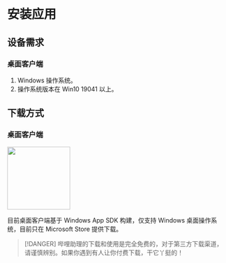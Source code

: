 # 安装应用

## 设备需求

### 桌面客户端

1. Windows 操作系统。
2. 操作系统版本在 Win10 19041 以上。

## 下载方式

### 桌面客户端

<p align="left">
  <a title="从 Microsoft 获取" href="https://www.microsoft.com/store/apps/9MVFJLPH517M?launch=true&mode=full" target="_blank">
    <picture>
      <source srcset="https://get.microsoft.com/images/zh-CN%20light.svg" media="(prefers-color-scheme: dark)" />
      <source srcset="https://get.microsoft.com/images/zh-CN%20dark.svg" media="(prefers-color-scheme: light), (prefers-color-scheme: no-preference)" />
      <img src="https://get.microsoft.com/images/zh-CN%20dark.svg" width=144 />
    </picture>
  </a>
</p>

目前桌面客户端基于 Windows App SDK 构建，仅支持 Windows 桌面操作系统，目前只在 Microsoft Store 提供下载。

> [!DANGER]
> 哔哩助理的下载和使用是完全免费的，对于第三方下载渠道，请谨慎辨别。如果你遇到有人让你付费下载，干它丫挺的！